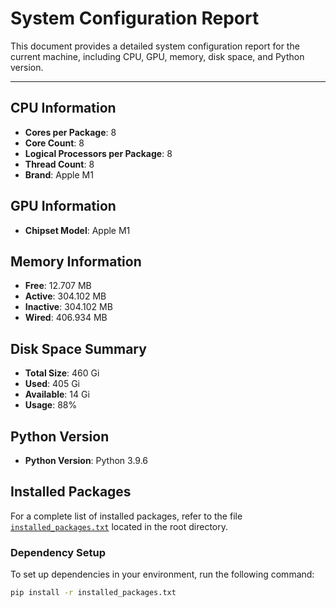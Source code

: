 # System Configuration Report

This document provides a detailed system configuration report for the current machine, including CPU, GPU, memory, disk space, and Python version.

---

## CPU Information
- **Cores per Package**: 8
- **Core Count**: 8
- **Logical Processors per Package**: 8
- **Thread Count**: 8
- **Brand**: Apple M1

## GPU Information
- **Chipset Model**: Apple M1

## Memory Information
- **Free**: 12.707 MB
- **Active**: 304.102 MB
- **Inactive**: 304.102 MB
- **Wired**: 406.934 MB

## Disk Space Summary
- **Total Size**: 460 Gi
- **Used**: 405 Gi
- **Available**: 14 Gi
- **Usage**: 88%

## Python Version
- **Python Version**: Python 3.9.6

## Installed Packages
For a complete list of installed packages, refer to the file [`installed_packages.txt`](./installed_packages.txt) located in the root directory.

### Dependency Setup
To set up dependencies in your environment, run the following command:

```bash
pip install -r installed_packages.txt